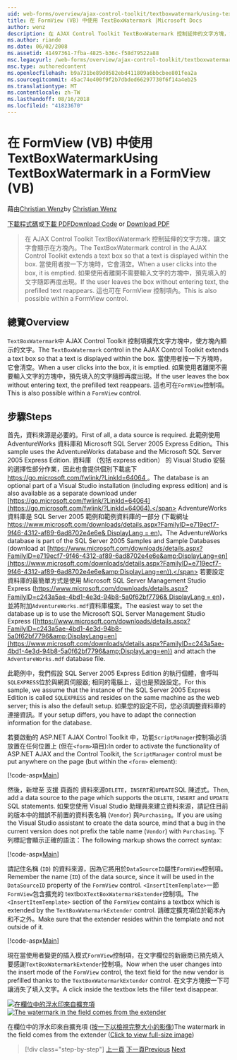 ```yaml
---
uid: web-forms/overview/ajax-control-toolkit/textboxwatermark/using-textboxwatermark-in-a-formview-vb
title: 在 FormView (VB) 中使用 TextBoxWatermark |Microsoft Docs
author: wenz
description: 在 AJAX Control Toolkit TextBoxWatermark 控制延伸的文字方塊，讓文字會顯示在方塊內。 當使用者在方塊中，按一下它我...
ms.author: riande
ms.date: 06/02/2008
ms.assetid: 41497361-7fba-4825-b36c-f58d79522a88
msc.legacyurl: /web-forms/overview/ajax-control-toolkit/textboxwatermark/using-textboxwatermark-in-a-formview-vb
msc.type: authoredcontent
ms.openlocfilehash: b9a731be89d0582ebd411809a6bbcbee801fea2a
ms.sourcegitcommit: 45ac74e400f9f2b7dbded66297730f6f14a4eb25
ms.translationtype: MT
ms.contentlocale: zh-TW
ms.lasthandoff: 08/16/2018
ms.locfileid: "41823670"
---
```

<a name="using-textboxwatermark-in-a-formview-vb"></a><span data-ttu-id="1ba74-104">在 FormView (VB) 中使用 TextBoxWatermark</span><span class="sxs-lookup"><span data-stu-id="1ba74-104">Using TextBoxWatermark in a FormView (VB)</span></span>
====================
<span data-ttu-id="1ba74-105">藉由[Christian Wenz](https://github.com/wenz)</span><span class="sxs-lookup"><span data-stu-id="1ba74-105">by [Christian Wenz](https://github.com/wenz)</span></span>

<span data-ttu-id="1ba74-106">[下載程式碼](http://download.microsoft.com/download/9/3/f/93f8daea-bebd-4821-833b-95205389c7d0/TextBoxWatermark1.vb.zip)或[下載 PDF](http://download.microsoft.com/download/b/6/a/b6ae89ee-df69-4c87-9bfb-ad1eb2b23373/textboxwatermark1VB.pdf)</span><span class="sxs-lookup"><span data-stu-id="1ba74-106">[Download Code](http://download.microsoft.com/download/9/3/f/93f8daea-bebd-4821-833b-95205389c7d0/TextBoxWatermark1.vb.zip) or [Download PDF](http://download.microsoft.com/download/b/6/a/b6ae89ee-df69-4c87-9bfb-ad1eb2b23373/textboxwatermark1VB.pdf)</span></span>

> <span data-ttu-id="1ba74-107">在 AJAX Control Toolkit TextBoxWatermark 控制延伸的文字方塊，讓文字會顯示在方塊內。</span><span class="sxs-lookup"><span data-stu-id="1ba74-107">The TextBoxWatermark control in the AJAX Control Toolkit extends a text box so that a text is displayed within the box.</span></span> <span data-ttu-id="1ba74-108">當使用者按一下方塊時，它會清空。</span><span class="sxs-lookup"><span data-stu-id="1ba74-108">When a user clicks into the box, it is emptied.</span></span> <span data-ttu-id="1ba74-109">如果使用者離開不需要輸入文字的方塊中，預先填入的文字隨即再度出現。</span><span class="sxs-lookup"><span data-stu-id="1ba74-109">If the user leaves the box without entering text, the prefilled text reappears.</span></span> <span data-ttu-id="1ba74-110">這也可在 FormView 控制項內。</span><span class="sxs-lookup"><span data-stu-id="1ba74-110">This is also possible within a FormView control.</span></span>


## <a name="overview"></a><span data-ttu-id="1ba74-111">總覽</span><span class="sxs-lookup"><span data-stu-id="1ba74-111">Overview</span></span>

<span data-ttu-id="1ba74-112">`TextBoxWatermark`中 AJAX Control Toolkit 控制項擴充文字方塊中，使方塊內顯示的文字。</span><span class="sxs-lookup"><span data-stu-id="1ba74-112">The `TextBoxWatermark` control in the AJAX Control Toolkit extends a text box so that a text is displayed within the box.</span></span> <span data-ttu-id="1ba74-113">當使用者按一下方塊時，它會清空。</span><span class="sxs-lookup"><span data-stu-id="1ba74-113">When a user clicks into the box, it is emptied.</span></span> <span data-ttu-id="1ba74-114">如果使用者離開不需要輸入文字的方塊中，預先填入的文字隨即再度出現。</span><span class="sxs-lookup"><span data-stu-id="1ba74-114">If the user leaves the box without entering text, the prefilled text reappears.</span></span> <span data-ttu-id="1ba74-115">這也可在`FormView`控制項。</span><span class="sxs-lookup"><span data-stu-id="1ba74-115">This is also possible within a `FormView` control.</span></span>

## <a name="steps"></a><span data-ttu-id="1ba74-116">步驟</span><span class="sxs-lookup"><span data-stu-id="1ba74-116">Steps</span></span>

<span data-ttu-id="1ba74-117">首先，資料來源是必要的。</span><span class="sxs-lookup"><span data-stu-id="1ba74-117">First of all, a data source is required.</span></span> <span data-ttu-id="1ba74-118">此範例使用 AdventureWorks 資料庫和 Microsoft SQL Server 2005 Express Edition。</span><span class="sxs-lookup"><span data-stu-id="1ba74-118">This sample uses the AdventureWorks database and the Microsoft SQL Server 2005 Express Edition.</span></span> <span data-ttu-id="1ba74-119">資料庫 （包括 express edition） 的 Visual Studio 安裝的選擇性部分作業，因此也會提供個別下載底下[ https://go.microsoft.com/fwlink/?LinkId=64064 ](https://go.microsoft.com/fwlink/?LinkId=64064)。</span><span class="sxs-lookup"><span data-stu-id="1ba74-119">The database is an optional part of a Visual Studio installation (including express edition) and is also available as a separate download under [https://go.microsoft.com/fwlink/?LinkId=64064](https://go.microsoft.com/fwlink/?LinkId=64064).</span></span> <span data-ttu-id="1ba74-120">AdventureWorks 資料庫是 SQL Server 2005 範例和範例資料庫的一部分 (下載網址[ https://www.microsoft.com/downloads/details.aspx?FamilyID=e719ecf7-9f46-4312-af89-6ad8702e4e6e&amp; DisplayLang = en](https://www.microsoft.com/downloads/details.aspx?FamilyID=e719ecf7-9f46-4312-af89-6ad8702e4e6e&amp;DisplayLang=en))。</span><span class="sxs-lookup"><span data-stu-id="1ba74-120">The AdventureWorks database is part of the SQL Server 2005 Samples and Sample Databases (download at [https://www.microsoft.com/downloads/details.aspx?FamilyID=e719ecf7-9f46-4312-af89-6ad8702e4e6e&amp;DisplayLang=en](https://www.microsoft.com/downloads/details.aspx?FamilyID=e719ecf7-9f46-4312-af89-6ad8702e4e6e&amp;DisplayLang=en)).</span></span> <span data-ttu-id="1ba74-121">若要設定資料庫的最簡單方式是使用 Microsoft SQL Server Management Studio Express ([https://www.microsoft.com/downloads/details.aspx?FamilyID=c243a5ae-4bd1-4e3d-94b8-5a0f62bf7796&amp; DisplayLang = en](https://www.microsoft.com/downloads/details.aspx?FamilyID=c243a5ae-4bd1-4e3d-94b8-5a0f62bf7796&amp;DisplayLang=en))，並將附加`AdventureWorks.mdf`資料庫檔案。</span><span class="sxs-lookup"><span data-stu-id="1ba74-121">The easiest way to set the database up is to use the Microsoft SQL Server Management Studio Express ([https://www.microsoft.com/downloads/details.aspx?FamilyID=c243a5ae-4bd1-4e3d-94b8-5a0f62bf7796&amp;DisplayLang=en](https://www.microsoft.com/downloads/details.aspx?FamilyID=c243a5ae-4bd1-4e3d-94b8-5a0f62bf7796&amp;DisplayLang=en)) and attach the `AdventureWorks.mdf` database file.</span></span>

<span data-ttu-id="1ba74-122">此範例中，我們假設 SQL Server 2005 Express Edition 的執行個體，會呼叫`SQLEXPRESS`位於與網頁伺服器; 相同的電腦上，這也是預設設定。</span><span class="sxs-lookup"><span data-stu-id="1ba74-122">For this sample, we assume that the instance of the SQL Server 2005 Express Edition is called `SQLEXPRESS` and resides on the same machine as the web server; this is also the default setup.</span></span> <span data-ttu-id="1ba74-123">如果您的設定不同，您必須調整資料庫的連接資訊。</span><span class="sxs-lookup"><span data-stu-id="1ba74-123">If your setup differs, you have to adapt the connection information for the database.</span></span>

<span data-ttu-id="1ba74-124">若要啟動的 ASP.NET AJAX Control Toolkit 中，功能`ScriptManager`控制項必須放置在任何位置上 (但在`<form>`項目):</span><span class="sxs-lookup"><span data-stu-id="1ba74-124">In order to activate the functionality of ASP.NET AJAX and the Control Toolkit, the `ScriptManager` control must be put anywhere on the page (but within the `<form>` element):</span></span>

[!code-aspx[Main](using-textboxwatermark-in-a-formview-vb/samples/sample1.aspx)]

<span data-ttu-id="1ba74-125">然後，新增至 支援 頁面的 資料來源`DELETE`，`INSERT`和`UPDATE`SQL 陳述式。</span><span class="sxs-lookup"><span data-stu-id="1ba74-125">Then, add a data source to the page which supports the `DELETE`, `INSERT` and `UPDATE` SQL statements.</span></span> <span data-ttu-id="1ba74-126">如果您使用 Visual Studio 助理員來建立資料來源，請記住目前的版本中的錯誤不前置的資料表名稱 (`Vendor`) 與`Purchasing`。</span><span class="sxs-lookup"><span data-stu-id="1ba74-126">If you are using the Visual Studio assistant to create the data source, mind that a bug in the current version does not prefix the table name (`Vendor`) with `Purchasing`.</span></span> <span data-ttu-id="1ba74-127">下列標記會顯示正確的語法：</span><span class="sxs-lookup"><span data-stu-id="1ba74-127">The following markup shows the correct syntax:</span></span>

[!code-aspx[Main](using-textboxwatermark-in-a-formview-vb/samples/sample2.aspx)]

<span data-ttu-id="1ba74-128">請記住名稱 (`ID`) 的資料來源，因為它將用於`DataSourceID`屬性`FormView`控制項。</span><span class="sxs-lookup"><span data-stu-id="1ba74-128">Remember the name (`ID`) of the data source, since it will be used in the `DataSourceID` property of the `FormView` control.</span></span> <span data-ttu-id="1ba74-129">`<InsertItemTemplate>`一節`FormView`包含擴充的 textbox`TextBoxWatermarkExtender`控制項。</span><span class="sxs-lookup"><span data-stu-id="1ba74-129">The `<InsertItemTemplate>` section of the `FormView` contains a textbox which is extended by the `TextBoxWatermarkExtender` control.</span></span> <span data-ttu-id="1ba74-130">請確定擴充項位於範本內和不之外。</span><span class="sxs-lookup"><span data-stu-id="1ba74-130">Make sure that the extender resides within the template and not outside of it.</span></span>

[!code-aspx[Main](using-textboxwatermark-in-a-formview-vb/samples/sample3.aspx)]

<span data-ttu-id="1ba74-131">現在當使用者變更的插入模式`FormView`控制項，在文字欄位的新廠商已預先填入要感謝`TextBoxWatermarkExtender`控制項。</span><span class="sxs-lookup"><span data-stu-id="1ba74-131">Now when the user changes into the insert mode of the `FormView` control, the text field for the new vendor is prefilled thanks to the `TextBoxWatermarkExtender` control.</span></span> <span data-ttu-id="1ba74-132">在文字方塊按一下可讓消失了填入文字。</span><span class="sxs-lookup"><span data-stu-id="1ba74-132">A click inside the textbox lets the filler text disappear.</span></span>


<span data-ttu-id="1ba74-133">[![在欄位中的浮水印來自擴充項](using-textboxwatermark-in-a-formview-vb/_static/image2.png)](using-textboxwatermark-in-a-formview-vb/_static/image1.png)</span><span class="sxs-lookup"><span data-stu-id="1ba74-133">[![The watermark in the field comes from the extender](using-textboxwatermark-in-a-formview-vb/_static/image2.png)](using-textboxwatermark-in-a-formview-vb/_static/image1.png)</span></span>

<span data-ttu-id="1ba74-134">在欄位中的浮水印來自擴充項 ([按一下以檢視完整大小的影像](using-textboxwatermark-in-a-formview-vb/_static/image3.png))</span><span class="sxs-lookup"><span data-stu-id="1ba74-134">The watermark in the field comes from the extender ([Click to view full-size image](using-textboxwatermark-in-a-formview-vb/_static/image3.png))</span></span>

> [!div class="step-by-step"]
> <span data-ttu-id="1ba74-135">[上一頁](using-textboxwatermark-with-validation-controls-cs.md)
> [下一頁](using-textboxwatermark-with-validation-controls-vb.md)</span><span class="sxs-lookup"><span data-stu-id="1ba74-135">[Previous](using-textboxwatermark-with-validation-controls-cs.md)
[Next](using-textboxwatermark-with-validation-controls-vb.md)</span></span>
